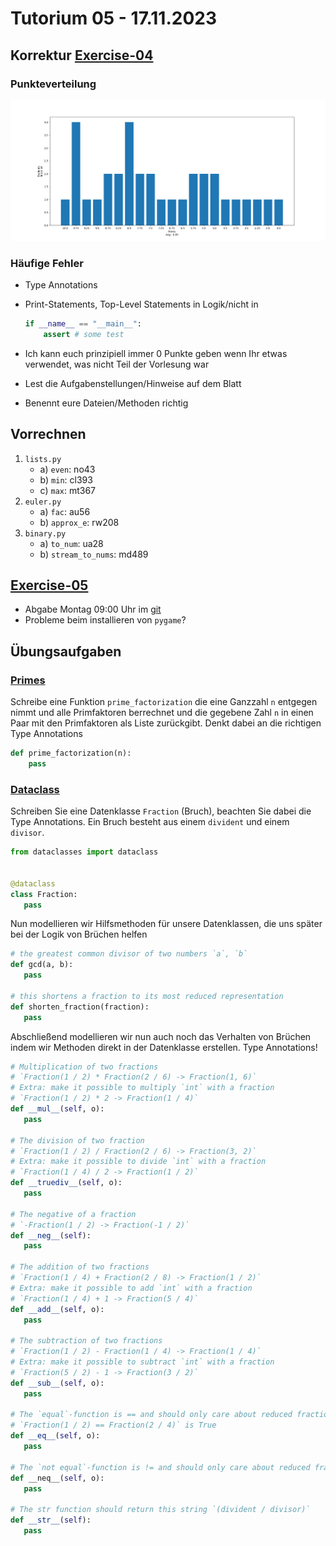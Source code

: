 # Tutorium 05 - 17.11.2023

## Korrektur [Exercise-04](https://proglang.informatik.uni-freiburg.de/teaching/info1/2023/exercise/sheet04.pdf)

### Punkteverteilung

![img not found](./img/pointdistribution_exercise04.png)

### Häufige Fehler

- Type Annotations
- Print-Statements, Top-Level Statements in Logik/nicht in

    ```python
    if __name__ == "__main__":
        assert # some test
    ```

- Ich kann euch prinzipiell immer 0 Punkte geben wenn Ihr etwas verwendet, was nicht Teil der Vorlesung war
- Lest die Aufgabenstellungen/Hinweise auf dem Blatt
- Benennt eure Dateien/Methoden richtig

## Vorrechnen

1. `lists.py`
   - a) `even`: no43
   - b) `min`: cl393
   - c) `max`: mt367
2. `euler.py`
   - a) `fac`: au56
   - b) `approx_e`: rw208
3. `binary.py`
   - a) `to_num`: ua28
   - b) `stream_to_nums`: md489

## [Exercise-05](https://proglang.informatik.uni-freiburg.de/teaching/info1/2023/exercise/sheet05.pdf)

- Abgabe Montag 09:00 Uhr im [git](https://git.laurel.informatik.uni-freiburg.de/)
- Probleme beim installieren von `pygame`?

## Übungsaufgaben

### [Primes](./src/primes.py)

Schreibe eine Funktion `prime_factorization` die eine Ganzzahl `n` entgegen nimmt und alle Primfaktoren berrechnet und die gegebene Zahl `n` in einen Paar mit den Primfaktoren als Liste zurückgibt. Denkt dabei an die richtigen Type Annotations

```python
def prime_factorization(n):
    pass
```

### [Dataclass](./src/data_classes.py)

Schreiben Sie eine Datenklasse `Fraction` (Bruch), beachten Sie dabei die Type Annotations. Ein Bruch besteht aus einem `divident` und einem `divisor`.

```python
from dataclasses import dataclass


@dataclass
class Fraction:
   pass
```

Nun modellieren wir Hilfsmethoden für unsere Datenklassen, die uns später bei der Logik von Brüchen helfen

```python
# the greatest common divisor of two numbers `a`, `b`
def gcd(a, b):
   pass

# this shortens a fraction to its most reduced representation
def shorten_fraction(fraction):
   pass
```

Abschließend modellieren wir nun auch noch das Verhalten von Brüchen indem wir Methoden direkt in der Datenklasse erstellen. Type Annotations!

```python
# Multiplication of two fractions
# `Fraction(1 / 2) * Fraction(2 / 6) -> Fraction(1, 6)`
# Extra: make it possible to multiply `int` with a fraction
# `Fraction(1 / 2) * 2 -> Fraction(1 / 4)`
def __mul__(self, o):
   pass

# The division of two fraction
# `Fraction(1 / 2) / Fraction(2 / 6) -> Fraction(3, 2)`
# Extra: make it possible to divide `int` with a fraction
# `Fraction(1 / 4) / 2 -> Fraction(1 / 2)`
def __truediv__(self, o):
   pass

# The negative of a fraction
# `-Fraction(1 / 2) -> Fraction(-1 / 2)`
def __neg__(self):
   pass

# The addition of two fractions
# `Fraction(1 / 4) + Fraction(2 / 8) -> Fraction(1 / 2)`
# Extra: make it possible to add `int` with a fraction
# `Fraction(1 / 4) + 1 -> Fraction(5 / 4)`
def __add__(self, o):
   pass

# The subtraction of two fractions
# `Fraction(1 / 2) - Fraction(1 / 4) -> Fraction(1 / 4)`
# Extra: make it possible to subtract `int` with a fraction
# `Fraction(5 / 2) - 1 -> Fraction(3 / 2)`
def __sub__(self, o):
   pass

# The `equal`-function is == and should only care about reduced fractions
# `Fraction(1 / 2) == Fraction(2 / 4)` is True
def __eq__(self, o):
   pass

# The `not equal`-function is != and should only care about reduced fractions exactly as equal
def __neq__(self, o):
   pass

# The str function should return this string `(divident / divisor)`
def __str__(self):
   pass
```
